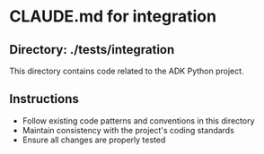 # CLAUDE.md for integration

## Directory: ./tests/integration

This directory contains code related to the ADK Python project.

## Instructions
- Follow existing code patterns and conventions in this directory
- Maintain consistency with the project's coding standards
- Ensure all changes are properly tested
